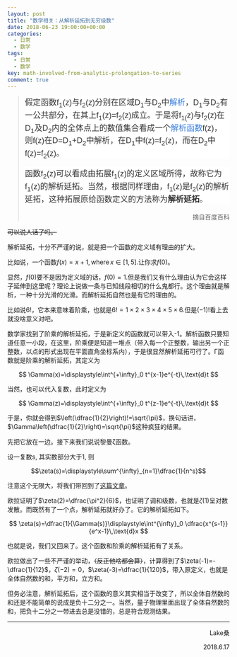 ```yaml
---
layout: post
title: "数学相关：从解析延拓到无穷级数"
date: 2018-06-23 19:00:00+00:00
categories:
  - 日常
  - 数学
tags:
  - 日常
  - 数学
key: math-involved-from-analytic-prolongation-to-series
comment: true
---
```

<blockquote>
<p style="margin: 0; color: #333333; font-family: Helvetica, sans-serif; font-size: 18px; font-style: normal; font-variant-ligatures: normal; font-variant-caps: normal; font-weight: 400; letter-spacing: normal; orphans: 2text-indent: 0; text-transform: none; white-space: normal; widows: 2; word-spacing: 0; background-color: #ffffff; text-decoration-style: initial; text-decoration-color: initial; text-align: left;">假定函数f<sub>1</sub>(z)与f<sub>2</sub>(z)分别在区域D<sub>1</sub>与D<sub>2</sub>中<a style="color: #3a7fde; text-decoration: none;" href="https://wapbaike.baidu.com/item/%E8%A7%A3%E6%9E%90/13016040">解析</a>，D<sub>1</sub>与D<sub>2</sub>有一公共部分，在其上f<sub>1</sub>(z)=f<sub>2</sub>(z)成立。于是将f<sub>1(</sub>z)与f<sub>2</sub>(z)在D<sub>1</sub>及D<sub>2</sub>内的全体点上的数值集合看成一个<a style="color: #3a7fde; text-decoration: none;" href="https://wapbaike.baidu.com/item/%E8%A7%A3%E6%9E%90%E5%87%BD%E6%95%B0">解析函数</a>f(z)，则f(z)在D=D<sub>1</sub>+D<sub>2</sub>中解析，在D<sub>1</sub>中f(z)=f<sub>2</sub>(z)，而在D<sub>2</sub>中f(z)=f<sub>2</sub>(z)。</p>
<p style="margin: 0.15rem0px0px; color: #333333; font-family: Helvetica, sans-serif; font-size: 18px; font-style: normal; font-variant-ligatures: normal; font-variant-caps: normal; font-weight: 400; letter-spacing: normal; orphans: 2text-indent: 0; text-transform: none; white-space: normal; widows: 2; word-spacing: 0; background-color: #ffffff; text-decoration-style: initial; text-decoration-color: initial; text-align: left;">函数f<sub>2</sub>(z)可以看成由拓展f<sub>1</sub>(z)的定义区域所得，故称它为f<sub>1</sub>(z)的解析延拓。当然，根据同样理由，f<sub>1</sub>(z)是f<sub>2</sub>(z)的解析延拓，这种拓展原给函数定义的方法称为<b style="font-weight: bold;">解析延拓</b>。</p>
<p style="text-align: right;">摘自百度百科</p>
</blockquote>
<del>可以说人话了吗。</del>

解析延拓，十分不严谨的说，就是把一个函数的定义域有理由的扩大。

比如说，一个函数$f(x)=x+1, \text{where}\, x\in [1,5].$让你求$f(0)$。

显然，$f(0)$要不是因为定义域的话，$f(0)=1.$但是我们又有什么理由认为它会这样子延伸到这里呢？理论上说做一条与已知线段相切的什么鬼都行。这个理由就是解析，一种十分光滑的光滑。而解析延拓自然也是有它的理由的。

比如说$6!$，它本来意味着阶乘，也就是$6!=1\times2\times3\times4\times5\times6.$但是$(-1)!$看上去就没啥意义对吧。

数学家找到了阶乘的解析延拓，于是新定义的函数就可以带入-1。解析函数只要知道任意一小段，在这里，阶乘便是知道一堆点（带入每一个正整数，输出另一个正整数，以点的形式出现在平面直角坐标系内），于是很显然解析延拓可行了。Γ函数就是阶乘的解析延拓，其定义为
<p style="text-align: center;">$$ \Gamma(x)=\displaystyle\int^{+\infty}_0 t^{x-1}e^{-t}\,\text{d}t $$</p>
当然，也可以代入复数，此时定义为
<p style="text-align: center;">$$ \Gamma(z)=\displaystyle\int^{+\infty}_0 t^{z-1}e^{-t}\,\text{d}t $$</p>
于是，你就会得到$\left(\dfrac{1}{2}\right)!=\sqrt{\pi}$，换句话讲，$\Gamma\left(\dfrac{1}{2}\right)=\sqrt{\pi}$这种疯狂的结果。

先把它放在一边。接下来我们说说黎曼ζ函数。

设一复数s, 其实数部分大于1, 则
<p style="text-align: center;">$$\zeta(s)=\displaystyle\sum^{\infty}_{n=1}\dfrac{1}{n^s}$$</p>
注意这个无限大，将我们带回到了<a href="https://lakejason0.github.io/2018/04/21/%E6%95%B0%E5%AD%A6%E7%9B%B8%E5%85%B3-%E7%BA%A7%E6%95%B0">这篇文章</a>。

欧拉证明了$\zeta(2)=\dfrac{\pi^2}{6}$，也证明了调和级数，也就是$\zeta(1)$呈对数发散。而既然有了一个点，解析延拓就好办了。它的解析延拓如下。
<p style="text-align: center;">$$ \zeta(s)=\dfrac{1}{\Gamma(s)}\displaystyle\int^{\infty}_0 \dfrac{x^{s-1}}{e^x-1}\,\text{d}x $$</p>
也就是说，我们又回来了。这个函数和阶乘的解析延拓有了关系。

欧拉做出了一些不严谨的举动，<del>（反正他啥都会算）</del>，计算得到了$\zeta(-1)=-\dfrac{1}{12}$，$\zeta(-2)=0$，$\zeta(-3)=\dfrac{1}{120}$，带入原定义，也就是全体自然数的和，平方和，立方和。

但务必注意，解析延拓后，这个函数的意义其实相当于改变了，所以全体自然数的和还是不能简单的说成是负十二分之一。当然，量子物理里面出现了全体自然数的和，把负十二分之一带进去总是没错的，总是符合观测结果。
<!--more-->
<hr />
<p style="text-align: right;">Lake桑</p>
<p style="text-align: right;">2018.6.17</p>
 
